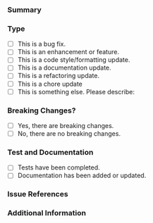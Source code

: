 <!-- markdownlint-disable first-line-h1 no-inline-html -->

<!--
    NOTE: Do not enter content between the comment markers <!- and ->.

    In order to have the best experience with our community, we recommend that you read the code of conduct and contributing guidelines before submitting a pull request.

    By submitting this pull request, you confirm that you have read, understood, and agreed to the project's code of conduct and contributing guidelines.

    Please use conventional commits to format the title of the pull request and the commit messages.
    For more information, please refer to https://www.conventionalcommits.org.
-->

### Summary

<!--
    Please provide a clear and concise description of the pull request.
-->

### Type

<!--
    Please check the one(s) that applies to this pull request using "x".
-->

- [ ] This is a bug fix.
- [ ] This is an enhancement or feature.
- [ ] This is a code style/formatting update.
- [ ] This is a documentation update.
- [ ] This is a refactoring update.
- [ ] This is a chore update
- [ ] This is something else.
      Please describe:

### Breaking Changes?

<!--
    Please check the one that applies to this pull request using "x".
    If this pull request contains a breaking change, please describe the impact and mitigation path.
-->

- [ ] Yes, there are breaking changes.
- [ ] No, there are no breaking changes.

### Test and Documentation

<!--
    Please check the one(s) that applies to this pull request using "x".
    For bug fixes and enhancements/features, please ensure that tests and documentation have been completed and provide details.
-->

- [ ] Tests have been completed.
- [ ] Documentation has been added or updated.

<!--
    Please describe the tests that have been completed and/or the documentation that has been added/updated.
-->

### Issue References

<!--
    Is this related to any GitHub issue(s)? If so, please provide the issue number(s) that are closed or resolved by this pull request.

    For bug fixes and enhancements/features, please ensure that a GitHub issue has been created and provide the issue number(s) here.

    Please use the 'Closes', 'Resolves', or 'Fixes' keywords followed by the a hash and issue number.
    This will link the pull request to the issue(s) and automatically close them when the pull request is merged.

    Example:

    Closes #000
    Resolves #001
    Fixes #002
-->

### Additional Information

<!--
    Please provide any additional information that may be helpful.
-->

